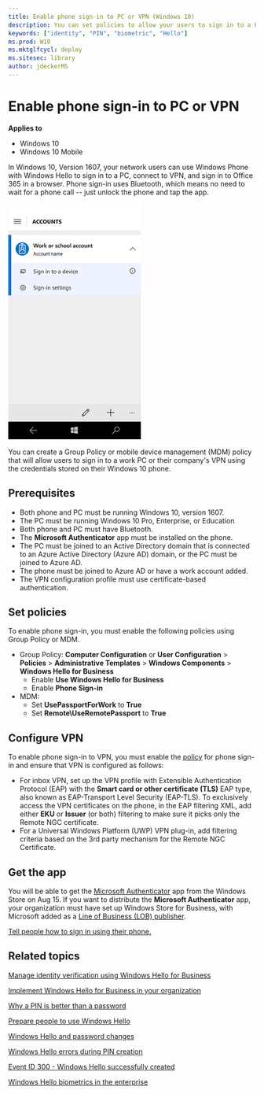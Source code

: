 ```yaml
---
title: Enable phone sign-in to PC or VPN (Windows 10)
description: You can set policies to allow your users to sign in to a PC or VPN using their Windows 10 phone.
keywords: ["identity", "PIN", "biometric", "Hello"]
ms.prod: W10
ms.mktglfcycl: deploy
ms.sitesec: library
author: jdeckerMS
---
```


# Enable phone sign-in to PC or VPN


**Applies to**

-   Windows 10
-   Windows 10 Mobile

In Windows 10, Version 1607, your network users can use Windows Phone with Windows Hello to sign in to a PC, connect to VPN, and sign in to Office 365 in a browser. Phone sign-in uses Bluetooth, which means no need to wait for a phone call -- just unlock the phone and tap the app.

![Sign in to a device](images/phone-signin-menu.png)

You can create a Group Policy or mobile device management (MDM) policy that will allow users to sign in to a work PC or their company's VPN using the credentials stored on their Windows 10 phone.

 ## Prerequisites
 
 - Both phone and PC must be running Windows 10, version 1607.
 - The PC must be running Windows 10 Pro, Enterprise, or Education
 - Both phone and PC must have Bluetooth.
 - The **Microsoft Authenticator** app must be installed on the phone.
 - The PC must be joined to an Active Directory domain that is connected to an Azure Active Directory (Azure AD) domain, or the PC must be joined to Azure AD.
 - The phone must be joined to Azure AD or have a work account added.
 - The VPN configuration profile must use certificate-based authentication.
 
## Set policies

To enable phone sign-in, you must enable the following policies using Group Policy or MDM.

-  Group Policy: **Computer Configuration** or **User Configuration** > **Policies** > **Administrative Templates** > **Windows Components** > **Windows Hello for Business**
    - Enable **Use Windows Hello for Business**
    - Enable **Phone Sign-in**
- MDM: 
    - Set **UsePassportForWork** to **True**
    - Set **Remote\UseRemotePassport** to **True**

## Configure VPN 

To enable phone sign-in to VPN, you must enable the [policy](#set-policies) for phone sign-in and ensure that VPN is configured as follows:

- For inbox VPN, set up the VPN profile with Extensible Authentication Protocol (EAP) with the **Smart card or other certificate (TLS)** EAP type, also known as EAP-Transport Level Security (EAP-TLS). To exclusively access the VPN certificates on the phone, in the EAP filtering XML, add either **EKU** or **Issuer** (or both) filtering to make sure it picks only the Remote NGC certificate.
- For a Universal Windows Platform (UWP) VPN plug-in, add filtering criteria based on the 3rd party mechanism for the Remote NGC Certificate.

## Get the app

You will be able to get the [Microsoft Authenticator](https://blogs.technet.microsoft.com/enterprisemobility/2016/07/25/microsoft-authenticator-coming-august-15th/) app from the Windows Store on Aug 15. If you want to distribute the **Microsoft Authenticator** app, your organization must have set up Windows Store for Business, with Microsoft added as a [Line of Business (LOB) publisher](../manage/working-with-line-of-business-apps.md).

[Tell people how to sign in using their phone.](prepare-people-to-use-microsoft-passport.md#bmk-remote)


## Related topics

[Manage identity verification using Windows Hello for Business](manage-identity-verification-using-microsoft-passport.md)

[Implement Windows Hello for Business in your organization](implement-microsoft-passport-in-your-organization.md)

[Why a PIN is better than a password](why-a-pin-is-better-than-a-password.md)

[Prepare people to use Windows Hello](prepare-people-to-use-microsoft-passport.md)

[Windows Hello and password changes](microsoft-passport-and-password-changes.md)

[Windows Hello errors during PIN creation](microsoft-passport-errors-during-pin-creation.md)

[Event ID 300 - Windows Hello successfully created](passport-event-300.md)

[Windows Hello biometrics in the enterprise](windows-hello-in-enterprise.md)


 

 





